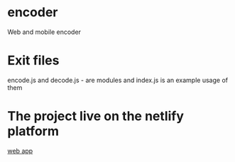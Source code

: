# encoder
Web and mobile encoder
# Exit files
encode.js and decode.js - are modules
and index.js is an example usage of them
# The project live on the netlify platform
[web app](https://javlon-nomozov-encoder.netlify.app/)
